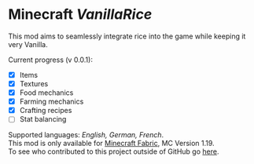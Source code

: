 
# Minecraft *VanillaRice*
This mod aims to seamlessly integrate rice  into the game while keeping it very Vanilla.

Current progress (v 0.0.1):
 - [x] Items
 - [x] Textures
 - [x] Food mechanics
 - [x] Farming mechanics
 - [x] Crafting recipes
 - [ ] Stat balancing

Supported languages: *English, German, French*.\
This mod is only available for [Minecraft Fabric](https://fabricmc.net/), MC Version 1.19.\
To see who contributed to this project outside of GitHub go [here](https://github.com/LeLoomi/VanillaRice/blob/master/CONTRIBUTORS.md).
